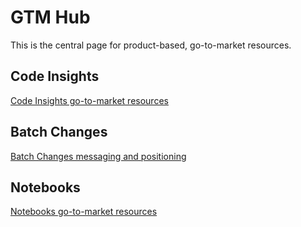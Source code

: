 # GTM Hub

This is the central page for product-based, go-to-market resources.

## Code Insights

[Code Insights go-to-market resources](../../product-engineering/engineering/code-graph/code-insights/go_to_market.md)

## Batch Changes

[Batch Changes messaging and positioning](batch_changes_positioning.md)

## Notebooks

[Notebooks go-to-market resources](notebooks_gtm.md)
